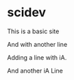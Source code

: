 # scidev

This is a basic site 

And with another line

Adding a line with iA.

And another iA Line
